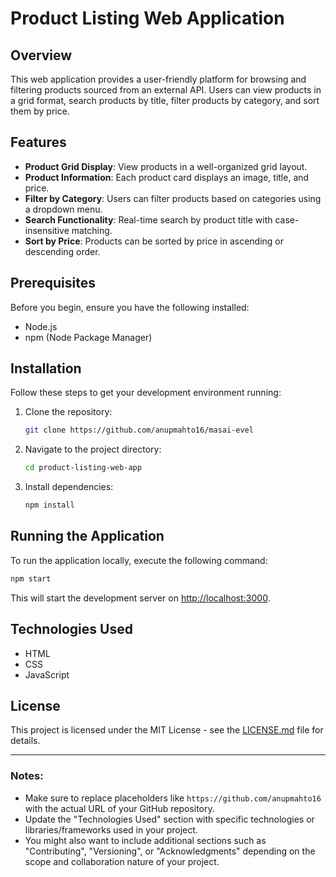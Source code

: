 # Product Listing Web Application

## Overview
This web application provides a user-friendly platform for browsing and filtering products sourced from an external API. Users can view products in a grid format, search products by title, filter products by category, and sort them by price.

## Features
- **Product Grid Display**: View products in a well-organized grid layout.
- **Product Information**: Each product card displays an image, title, and price.
- **Filter by Category**: Users can filter products based on categories using a dropdown menu.
- **Search Functionality**: Real-time search by product title with case-insensitive matching.
- **Sort by Price**: Products can be sorted by price in ascending or descending order.

## Prerequisites
Before you begin, ensure you have the following installed:
- Node.js
- npm (Node Package Manager)

## Installation

Follow these steps to get your development environment running:

1. Clone the repository:
   ```bash
   git clone https://github.com/anupmahto16/masai-evel
   ```

2. Navigate to the project directory:
   ```bash
   cd product-listing-web-app
   ```

3. Install dependencies:
   ```bash
   npm install
   ```

## Running the Application

To run the application locally, execute the following command:

```bash
npm start
```

This will start the development server on [http://localhost:3000](http://localhost:3000).

## Technologies Used
- HTML
- CSS
- JavaScript

## License
This project is licensed under the MIT License - see the [LICENSE.md](LICENSE) file for details.

---

### Notes:
- Make sure to replace placeholders like `https://github.com/anupmahto16` with the actual URL of your GitHub repository.
- Update the "Technologies Used" section with specific technologies or libraries/frameworks used in your project.
- You might also want to include additional sections such as "Contributing", "Versioning", or "Acknowledgments" depending on the scope and collaboration nature of your project.